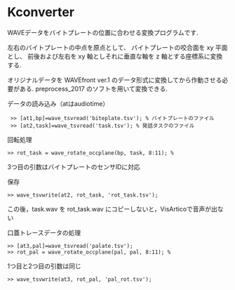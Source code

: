 # Kconverter
WAVEデータをバイトプレートの位置に合わせる変換プログラムです.

左右のバイトプレートの中点を原点として、
バイトプレートの咬合面を xy 平面とし、
前後および左右を xy 軸としそれに垂直な軸を z 軸とする座標系に変換する.

オリジナルデータを WAVEfront ver.1 のデータ形式に変換してから作動させる必要がある.
preprocess_2017 のソフトを用いて変換できる.

データの読み込み（atはaudiotime）
```
 >> [at1,bp]=wave_tsvread('biteplate.tsv'); % バイトプレートのファイル
 >> [at2,task]=wave_tsvread('task.tsv'); % 発話タスクのファイル
```

回転処理
```
>> rot_task = wave_rotate_occplane(bp, task, 8:11); %
```

3つ目の引数はバイトプレートのセンサIDに対応

保存
```
>> wave_tsvwrite(at2, rot_task, 'rot_task.tsv');
```

この後，task.wav を rot_task.wav にコピーしないと，VisArticoで音声が出ない

口蓋トレースデータの処理
```
>> [at3,pal]=wave_tsvread('palate.tsv');
>> rot_pal = wave_rotate_occplane(pal, pal, 8:11); %
```

1つ目と2つ目の引数は同じ

```
>> wave_tsvwrite(at3, rot_pal, 'pal_rot.tsv');
```
